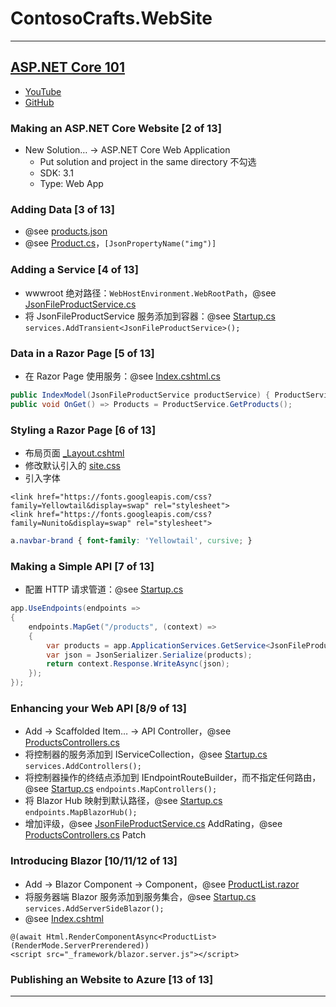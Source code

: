# ContosoCrafts.WebSite

---
## [ASP.NET Core 101](https://learn.microsoft.com/zh-cn/shows/ASPNET-Core-101/)
- [YouTube](https://www.youtube.com/watch?v=lE8NdaX97m0&list=PLdo4fOcmZ0oW8nviYduHq7bmKode-p8Wy&ab_channel=dotnet)
- [GitHub](https://github.com/dotnet-presentations/ContosoCrafts)
### Making an ASP.NET Core Website [2 of 13]
- New Solution… → ASP.NET Core Web Application
    - Put solution and project in the same directory 不勾选
    - SDK: 3.1
    - Type: Web App
### Adding Data [3 of 13]
- @see [products.json](wwwroot/data/products.json)
- @see [Product.cs](Models/Product.cs)，`[JsonPropertyName("img")]`
### Adding a Service [4 of 13]
- wwwroot 绝对路径：`WebHostEnvironment.WebRootPath`，@see [JsonFileProductService.cs](Services/JsonFileProductService.cs)
- 将 JsonFileProductService 服务添加到容器：@see [Startup.cs](Startup.cs) `services.AddTransient<JsonFileProductService>();`
### Data in a Razor Page [5 of 13]
- 在 Razor Page 使用服务：@see [Index.cshtml.cs](Pages/Index.cshtml.cs)
```csharp
public IndexModel(JsonFileProductService productService) { ProductService = productService;}
public void OnGet() => Products = ProductService.GetProducts();
```
### Styling a Razor Page [6 of 13]
- 布局页面 [_Layout.cshtml](Pages/Shared/_Layout.cshtml)
- 修改默认引入的 [site.css](wwwroot/css/site.css)
- 引入字体
```cshtml
<link href="https://fonts.googleapis.com/css?family=Yellowtail&display=swap" rel="stylesheet">
<link href="https://fonts.googleapis.com/css?family=Nunito&display=swap" rel="stylesheet">
```
```css
a.navbar-brand { font-family: 'Yellowtail', cursive; }
```
### Making a Simple API [7 of 13]
- 配置 HTTP 请求管道：@see [Startup.cs](Startup.cs)
```csharp
app.UseEndpoints(endpoints =>
{
    endpoints.MapGet("/products", (context) =>
    {
        var products = app.ApplicationServices.GetService<JsonFileProductService>().GetProducts();
        var json = JsonSerializer.Serialize(products);
        return context.Response.WriteAsync(json);
    });
});
```
### Enhancing your Web API [8/9 of 13]
- Add → Scaffolded Item… → API Controller，@see [ProductsControllers.cs](Controller/ProductsController.cs)
- 将控制器的服务添加到 IServiceCollection，@see [Startup.cs](Startup.cs) `services.AddControllers();`
- 将控制器操作的终结点添加到 IEndpointRouteBuilder，而不指定任何路由，@see [Startup.cs](Startup.cs) `endpoints.MapControllers();`
- 将 Blazor Hub 映射到默认路径，@see [Startup.cs](Startup.cs) `endpoints.MapBlazorHub();`
- 增加评级，@see [JsonFileProductService.cs](Services/JsonFileProductService.cs) AddRating，@see [ProductsControllers.cs](Controller/ProductsController.cs) Patch
### Introducing Blazor [10/11/12 of 13]
- Add → Blazor Component → Component，@see [ProductList.razor](Components/ProductList.razor)
- 将服务器端 Blazor 服务添加到服务集合，@see [Startup.cs](Startup.cs) `services.AddServerSideBlazor();`
- @see [Index.cshtml](Pages/Index.cshtml)
```cshtml
@(await Html.RenderComponentAsync<ProductList>(RenderMode.ServerPrerendered))
<script src="_framework/blazor.server.js"></script>
```
### Publishing an Website to Azure [13 of 13]

---
